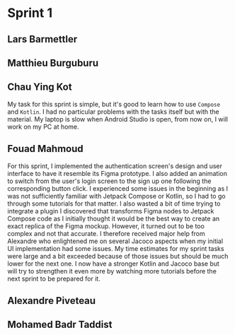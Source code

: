 # Sprint 1

## Lars Barmettler 

## Matthieu Burguburu

## Chau Ying Kot

My task for this sprint is simple, but it's good to learn how to use `Compose` and `Kotlin`. I had no particular problems with the tasks itself but with the material. My laptop is slow when Android Studio is open, from now on, I will work on my PC at home.

## Fouad Mahmoud

For this sprint, I implemented the authentication screen's design and user interface to have it resemble its Figma prototype. I also added an animation to switch from the user's login screen to the sign up one following the corresponding button click. I experienced some issues in the beginning as I was not sufficiently familiar with Jetpack Compose or Kotlin, so I had to go through some tutorials for that matter. I also wasted a bit of time trying to integrate a plugin I discovered that transforms Figma nodes to Jetpack Compose code as I initially thought it would be the best way to create an exact replica of the Figma mockup. However, it turned out to be too complex and not that accurate. I therefore received major help from Alexandre who enlightened me on several Jacoco aspects when my initial UI implementation had some issues. My time estimates for my sprint tasks were large and a bit exceeded because of those issues but should be much lower for the next one. I now have a stronger Kotlin and Jacoco base but will try to strengthen it even more by watching more tutorials before the next sprint to be prepared for it.

## Alexandre Piveteau

## Mohamed Badr Taddist